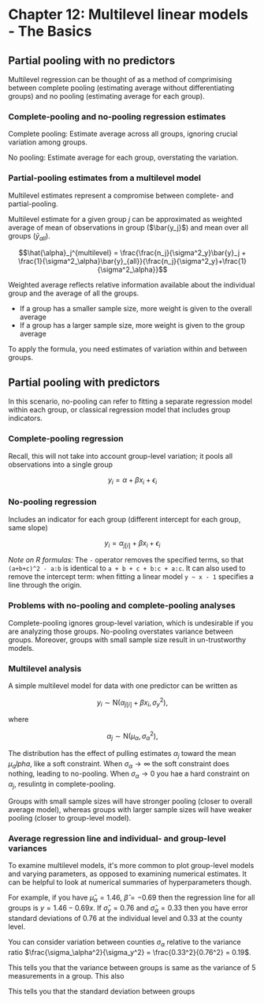 # Chapter 12: Multilevel linear models - The Basics

## Partial pooling with no predictors

Multilevel regression can be thought of as a method of comprimising between complete pooling (estimating average  without differentiating groups) and no pooling (estimating average for each group).


### Complete-pooling and no-pooling regression estimates 

Complete pooling: Estimate average across all groups, ignoring crucial variation among groups.

No pooling: Estimate average for each group, overstating the variation.


### Partial-pooling estimates from a multilevel model

Multilevel estimates represent a compromise between complete- and partial-pooling. 

Multilevel estimate for a given group $j$ can be approximated as weighted average of mean of observations in group ($\bar{y_j}$) and mean over all groups ($\bar{y}_{all}$).

$$\hat{\alpha}_j^{multilevel} = \frac{\frac{n_j}{\sigma^2_y}\bar{y}_j + \frac{1}{\sigma^2_\alpha}\bar{y}_{all}}{\frac{n_j}{\sigma^2_y}+\frac{1}{\sigma^2_\alpha}}$$

Weighted average reflects relative information available about the individual group and the average of all the groups.

- If a group has a smaller sample size, more weight is given to the overall average 
- If a group has a larger sample size, more weight is given to the group average

To apply the formula, you need estimates of variation within and between groups.

## Partial pooling with predictors

In this scenario, no-pooling can refer to fitting a separate regression model within each group, or classical regression model that includes group indicators.

### Complete-pooling regression

Recall, this will not take into account group-level variation; it pools all observations into a single group

$$ y_i = \alpha + \beta x_i + \epsilon_i $$

### No-pooling regression

Includes an indicator for each group (different intercept for each group, same slope) 

$$y_i = \alpha_{j[i]} + \beta x_i + \epsilon_i$$

_Note on R formulas:_ The `-` operator removes the specified terms, so that `(a+b+c)^2 - a:b` is identical to `a + b + c + b:c + a:c`. It can also used to remove the intercept term: when fitting a linear model `y ~ x - 1` specifies a line through the origin. 

### Problems with no-pooling and complete-pooling analyses

Complete-pooling ignores group-level variation, which is undesirable if you are analyzing those groups. No-pooling overstates variance between groups. Moreover, groups with small sample size result in un-trustworthy models.

### Multilevel analysis

A simple multilevel model for data with one predictor can be written as

$$ y_i \sim \text{N}(\alpha_{j[i]} + \beta x_i, \sigma^2_y), \tag*{for i = 1, \ldots, n}$$

where

$$ \alpha_j \sim \text{N}(\mu_\alpha, \sigma^2_\alpha), \tag*{for j = 1, \ldots, n}$$

The distribution has the effect of pulling estimates $\alpha_j$ toward the mean $\mu_alpha$, like a soft constraint. When $\sigma_\alpha \rightarrow \infty$ the soft constraint does nothing, leading to no-pooling. When $\sigma_\alpha \rightarrow 0$ you hae a hard constraint on $\alpha_j$, resulintg in complete-pooling.

Groups with small sample sizes will have stronger pooling (closer to overall average model), whereas groups with larger sample sizes will have weaker pooling (closer to group-level model). 

### Average regression line and individual- and group-level variances

To examine multilevel models, it's more common to plot group-level models and varying parameters, as opposed to examining numerical estimates. It can be helpful to look at numerical summaries of hyperparameters though.

For example, if you have $\hat{\mu}_\alpha = 1.46$, $\hat\beta = -0.69$ then the regression line for all groups is $y=1.46-0.69x$. If $\hat\sigma_y = 0.76$ and $\hat\sigma_\alpha = 0.33$ then you have error standard deviations of 0.76 at the individual level and 0.33 at the county level.

You can consider variation between counties $\sigma_\alpha$ relative to the variance ratio $\frac{\sigma_\alpha^2}{\sigma_y^2} = \frac{0.33^2}{0.76^2} = 0.19$. 

This tells you that the variance between groups is same as the variance of 5 measurements in a group. This also 

This tells you that the standard deviation between groups 